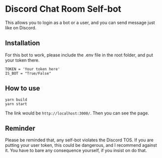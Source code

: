 # Discord Chat Room Self-bot
This allows you to login as a bot or a user, and you can send message just like on Discord.

## Installation
For this bot to work, please include the .env file in the root folder, and put your token there.

    TOKEN = 'Your token here'
    IS_BOT = "True/False"

## How to use
```console
yarn build
yarn start
```
The link would be `http://localhost:3000/`.
Then you can see the page.

## Reminder
Please be reminded that, any self-bot violates the Discord TOS.
If you are putting your user token, this could be dangerous, and I recommend against it.
You have to bare any consequence yourself, if you insist on do that.

